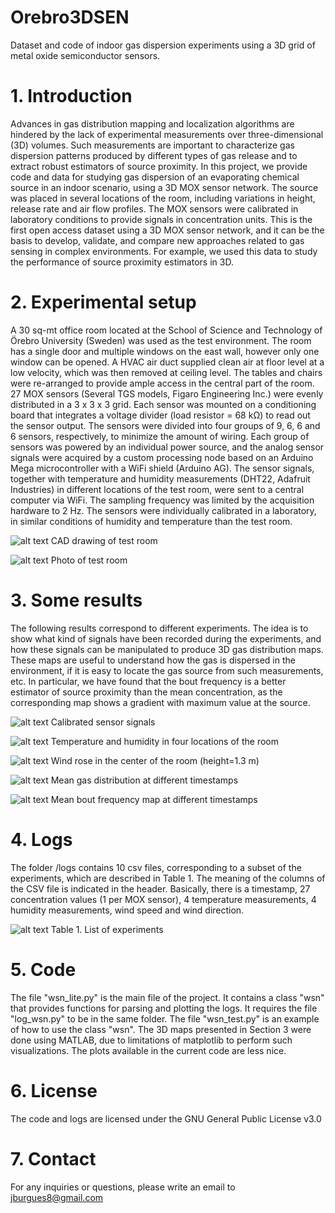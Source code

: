 # Orebro3DSEN
Dataset and code of indoor gas dispersion experiments using a 3D grid of metal oxide semiconductor sensors.

# 1. Introduction
Advances in gas distribution mapping and localization algorithms are hindered by the lack of experimental measurements over three-dimensional (3D) volumes. Such measurements are important to characterize gas dispersion patterns produced by different types of gas release and to extract robust estimators of source proximity. In this project, we provide code and data for studying gas dispersion of an evaporating chemical source in an indoor scenario, using a 3D MOX sensor network. The source was placed in several locations of the room, including variations in height, release rate and air flow profiles. The MOX sensors were calibrated in laboratory conditions to provide signals in concentration units. This is the first open access dataset using a 3D MOX sensor network, and it can be the basis to develop, validate, and compare new approaches related to gas sensing in complex environments. For example, we used this data to study the performance of source proximity estimators in 3D.
 
# 2. Experimental setup
A 30 sq-mt office room located at the School of Science and Technology of Örebro University (Sweden) was used as the test environment. The room has a single door and multiple windows on the east wall, however only one window can be opened. A HVAC air duct supplied clean air at floor level at a low velocity, which was then removed at ceiling level. The tables and chairs were re-arranged to provide ample access in the central part of the room. 27 MOX sensors (Several TGS models, Figaro Engineering Inc.) were evenly distributed in a 3 x 3 x 3 grid. Each sensor was mounted on a conditioning board that integrates a voltage divider (load resistor = 68 kΩ) to read out the sensor output. The sensors were divided into four groups of 9, 6, 6 and 6 sensors, respectively, to minimize the amount of wiring. Each group of sensors was powered by an individual power source, and the analog sensor signals were acquired by a custom processing node based on an Arduino Mega microcontroller with a WiFi shield (Arduino AG). The sensor signals, together with temperature and humidity measurements (DHT22, Adafruit Industries) in different locations of the test room, were sent to a central computer via WiFi.  The sampling frequency was limited by the acquisition hardware to 2 Hz. The sensors were individually calibrated in a laboratory, in similar conditions of humidity and temperature than the test room. 

![alt text](https://raw.githubusercontent.com/jburgues/Orebro3DSEN/master/img/room_labelled.png "CAD drawing of test room")
CAD drawing of test room

![alt text](https://raw.githubusercontent.com/jburgues/Orebro3DSEN/master/img/room_real_labelled.png "Photo of test room")
Photo of test room

# 3. Some results
The following results correspond to different experiments. The idea is to show what kind of signals have been recorded during the experiments, and how these signals can be manipulated to produce 3D gas distribution maps. These maps are useful to understand how the gas is dispersed in the environment, if it is easy to locate the gas source from such measurements, etc. In particular, we have found that the bout frequency is a better estimator of source proximity than the mean concentration, as the corresponding map shows a gradient with maximum value at the source. 

![alt text](https://raw.githubusercontent.com/jburgues/Orebro3DSEN/master/img/rawSignal.png "Calibrated sensor signals")
Calibrated sensor signals

![alt text](https://raw.githubusercontent.com/jburgues/Orebro3DSEN/master/img/tempHumi.png "Temperature and humidity")
Temperature and humidity in four locations of the room

![alt text](https://raw.githubusercontent.com/jburgues/Orebro3DSEN/master/img/windrose.png "Wind")
Wind rose in the center of the room (height=1.3 m)

![alt text](https://raw.githubusercontent.com/jburgues/Orebro3DSEN/master/img/meanMap.png "Mean map")
Mean gas distribution at different timestamps

![alt text](https://raw.githubusercontent.com/jburgues/Orebro3DSEN/master/img/boutsfreqMap.png "Bout freq map")
Mean bout frequency map at different timestamps

# 4. Logs
The folder /logs contains 10 csv files, corresponding to a subset of the experiments, which are described in Table 1.
The meaning of the columns of the CSV file is indicated in the header. Basically, there is a timestamp, 27 concentration values (1 per MOX sensor), 4 temperature measurements, 4 humidity measurements, wind speed and wind direction.

![alt text](https://raw.githubusercontent.com/jburgues/Orebro3DSEN/master/img/TableExperiments.PNG "List of experiments")
Table 1. List of experiments

# 5. Code
The file "wsn_lite.py" is the main file of the project. It contains a class "wsn" that provides functions for parsing and plotting the logs. It requires the file "log_wsn.py" to be in the same folder.
The file "wsn_test.py" is an example of how to use the class "wsn". The 3D maps presented in Section 3 were done using MATLAB, due to limitations of matplotlib to perform such visualizations. The plots available in the current code are less nice.

# 6. License
The code and logs are licensed under the GNU General Public License v3.0

# 7. Contact
For any inquiries or questions, please write an email to jburgues8@gmail.com

